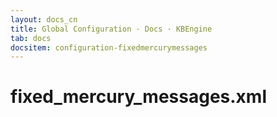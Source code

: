 ```yaml
---
layout: docs_cn
title: Global Configuration · Docs · KBEngine
tab: docs
docsitem: configuration-fixedmercurymessages
---
```


fixed_mercury_messages.xml
===================

